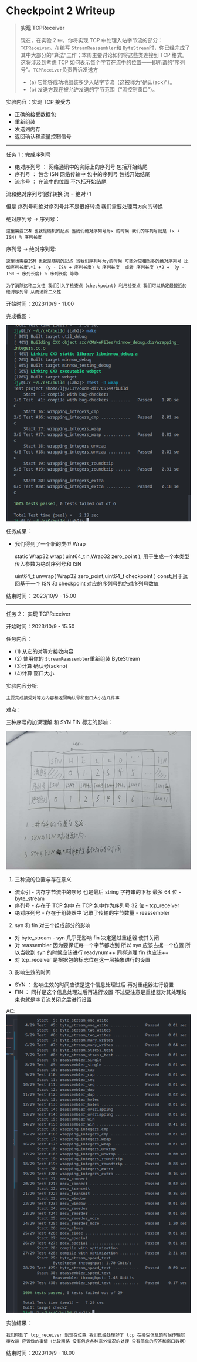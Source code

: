 # Checkpoint 2 Writeup

> **实现 TCPReceiver**
>
> 现在，在实验 2 中，你将实现 TCP 中处理入站字节流的部分：`TCPReceiver`。在编写 `StreamReassembler`和 `ByteStream`时，你已经完成了其中大部分的“算法”工作；本周主要讨论如何将这些类连接到 TCP 格式。这将涉及到考虑 TCP 如何表示每个字节在流中的位置——即所谓的”序列号”。`TCPReceiver`负责告诉发送方
>
> - (a) 它能够成功地组装多少入站字节流（这被称为“确认(ack)”）。
> - (b) 发送方现在被允许发送的字节范围（“流控制窗口”）。

实验内容：实现 TCP 接受方

- 正确的接受数据包
- 重新组装
- 发送到内存
- 返回确认和流量控制信号

---

任务 1：完成序列号

- 绝对序列号 ： 网络通讯中的实际上的序列号 包括开始结尾
- 序列号 ： 包含 ISN 网络传输中 包中的序列号 包括开始结尾
- 流序号 ： 在流中的位置 不包括开始结尾

流和绝对序列号很好转换 流 = 绝对+1

但是 序列号和绝对序列号并不是很好转换 我们需要处理两方向的转换

绝对序列号 -> 序列号：

    这里需要ISN 也就是随机的起点 当我们绝对序列号为x 的时候 我们的序列号就是 (x + ISN) % 序列长度

序列号 -> 绝对序列号:

    这里也需要ISN 也就是随机的起点 当我们序列号为y的时候 可能对应相当多的绝对序列号 比如序列长度\*1 + （y - ISN + 序列长度) % 序列长度  或者 序列长度 \*2 + （y - ISN + 序列长度) % 序列长度 等等

    为了消除这种二义性 我们引入了检查点（checkpoint) 利用检查点 我们可以确定最接近的绝对序列号 从而消除二义性

开始时间：2023/10/9 - 11.00

完成截图：

![png2-1](./png/png2-1.png)

任务成果：

- 我们得到了一个新的类型 Wrap

  static Wrap32 wrap( uint64_t n,Wrap32 zero_point ); 用于生成一个本类型 传入参数为绝对序列号和 ISN

  uint64_t unwrap( Wrap32 zero_point,uint64_t checkpoint ) const;用于返回基于一个 ISN 和 checkpoint 对应的序列号的绝对序列号数值

结束时间： 2023/10/9 - 15.00

---

任务 2： 实现 TCPReceiver

开始时间：2023/10/9 - 15.50

任务内容：

- (1) 从它的对等方接收内容
- (2) 使用你的 `StreamReassembler`重新组装 ByteStream
- (3)计算 确认号(ackno)
- (4)计算 窗口大小

实验内容分析:

    主要完成接受对等方内容和返回确认号和窗口大小这几件事

难点：

三种序号的加深理解 和 SYN FIN 标志的影响：

![jpg](./png/jpg2-1.jpg)

1. 三种流的位置与存在意义

- 流索引 - 内存字节流中的序号 也是最后 string 字符串的下标 最多 64 位 - byte_stream
- 序列号 - 存在于 TCP 包中 在 TCP 包中作为序列号 32 位 - tcp_receiver
- 绝对序列号 - 存在于组装器中 记录了传输的字节数量 - reassembler

2. syn 和 fin 对三个组成部分的影响

- 对 byte_stream - syn 几乎无影响 fin 决定通过重组器 使其关闭
- 对 reassembler 因为要保证每一个字节都收到 所以 syn 应该占据一个位置 所以当收到 syn 的时候应该进行 readynum++ 同样道理 fin 也应该++
- 对 tcp_receiver 是根据包的标志位在这一层抽象进行的设置

3. 影响生效的时间

- SYN ： 影响生效的时间应该是这个信息处理过后 再对重组器进行设置
- FIN ： 同样是这个信息处理过后再进行设置 不过要注意是重组器对其处理结束也就是字节流关闭之后进行设置

AC:
![png2-2](./png/png2-2.png)

实验结果：

    我们得到了 tcp_receiver 到现在位置 我们已经处理好了 tcp 在接受信息的时候传输层 接收端 应该做的事情（比较粗略 没有包含各种意外情况的处理 只有简单的应答和窗口数据）

结束时间：2023/10/9 - 18.00
